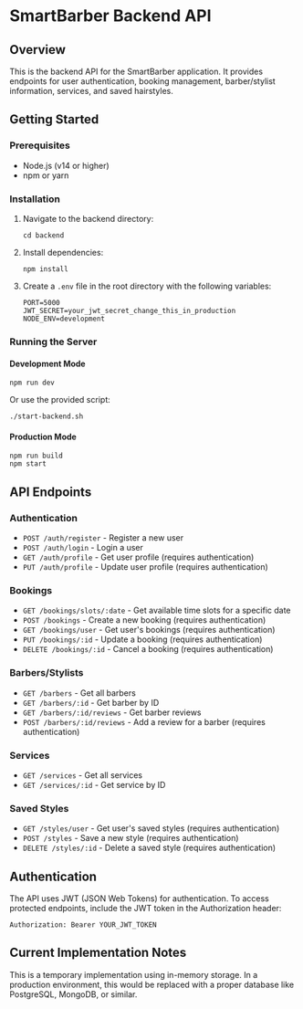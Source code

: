 # SmartBarber Backend API

## Overview
This is the backend API for the SmartBarber application. It provides endpoints for user authentication, booking management, barber/stylist information, services, and saved hairstyles.

## Getting Started

### Prerequisites
- Node.js (v14 or higher)
- npm or yarn

### Installation
1. Navigate to the backend directory:
   ```
   cd backend
   ```

2. Install dependencies:
   ```
   npm install
   ```

3. Create a `.env` file in the root directory with the following variables:
   ```
   PORT=5000
   JWT_SECRET=your_jwt_secret_change_this_in_production
   NODE_ENV=development
   ```

### Running the Server

#### Development Mode
```
npm run dev
```

Or use the provided script:
```
./start-backend.sh
```

#### Production Mode
```
npm run build
npm start
```

## API Endpoints

### Authentication
- `POST /auth/register` - Register a new user
- `POST /auth/login` - Login a user
- `GET /auth/profile` - Get user profile (requires authentication)
- `PUT /auth/profile` - Update user profile (requires authentication)

### Bookings
- `GET /bookings/slots/:date` - Get available time slots for a specific date
- `POST /bookings` - Create a new booking (requires authentication)
- `GET /bookings/user` - Get user's bookings (requires authentication)
- `PUT /bookings/:id` - Update a booking (requires authentication)
- `DELETE /bookings/:id` - Cancel a booking (requires authentication)

### Barbers/Stylists
- `GET /barbers` - Get all barbers
- `GET /barbers/:id` - Get barber by ID
- `GET /barbers/:id/reviews` - Get barber reviews
- `POST /barbers/:id/reviews` - Add a review for a barber (requires authentication)

### Services
- `GET /services` - Get all services
- `GET /services/:id` - Get service by ID

### Saved Styles
- `GET /styles/user` - Get user's saved styles (requires authentication)
- `POST /styles` - Save a new style (requires authentication)
- `DELETE /styles/:id` - Delete a saved style (requires authentication)

## Authentication
The API uses JWT (JSON Web Tokens) for authentication. To access protected endpoints, include the JWT token in the Authorization header:

```
Authorization: Bearer YOUR_JWT_TOKEN
```

## Current Implementation Notes
This is a temporary implementation using in-memory storage. In a production environment, this would be replaced with a proper database like PostgreSQL, MongoDB, or similar.
